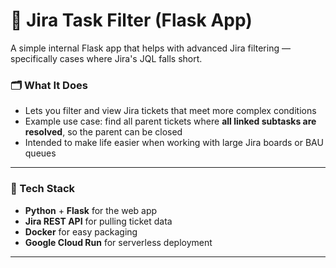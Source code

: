 # 🧩 Jira Task Filter (Flask App)

A simple internal Flask app that helps with advanced Jira filtering — specifically cases where Jira's JQL falls short.

### 🗂 What It Does

- Lets you filter and view Jira tickets that meet more complex conditions
- Example use case: find all parent tickets where **all linked subtasks are resolved**, so the parent can be closed
- Intended to make life easier when working with large Jira boards or BAU queues

---

### 🔧 Tech Stack

- **Python** + **Flask** for the web app
- **Jira REST API** for pulling ticket data
- **Docker** for easy packaging
- **Google Cloud Run** for serverless deployment

---

